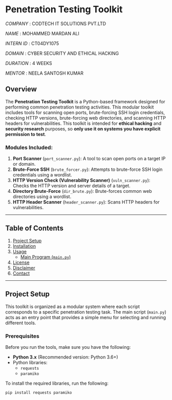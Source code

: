 # Penetration Testing Toolkit


*COMPANY* : CODTECH IT SOLUTIONS PVT.LTD

*NAME* : MOHAMMED MARDAN ALI

*INTERN ID* : CT04DY1075

*DOMAIN* : CYBER SECURITY AND ETHICAL HACKING 

*DURATION* : 4 WEEKS

*MENTOR* : NEELA SANTOSH KUMAR

## Overview

The **Penetration Testing Toolkit** is a Python-based framework designed for performing common penetration testing activities. This modular toolkit includes tools for scanning open ports, brute-forcing SSH login credentials, checking HTTP versions, brute-forcing web directories, and scanning HTTP headers for vulnerabilities. This toolkit is intended for **ethical hacking** and **security research** purposes, so **only use it on systems you have explicit permission to test**.

### **Modules Included:**

1. **Port Scanner** (`port_scanner.py`): A tool to scan open ports on a target IP or domain.
2. **Brute-Force SSH** (`brute_forcer.py`): Attempts to brute-force SSH login credentials using a wordlist.
3. **HTTP Version Check (Vulnerability Scanner)** (`vuln_scanner.py`): Checks the HTTP version and server details of a target.
4. **Directory Brute-Force** (`dir_brute.py`): Brute-forces common web directories using a wordlist.
5. **HTTP Header Scanner** (`header_scanner.py`): Scans HTTP headers for vulnerabilities.

---

## Table of Contents

1. [Project Setup](#project-setup)
2. [Installation](#installation)
3. [Usage](#usage)
   - [Main Program (`main.py`)](#main-program-mainpy)
4. [License](#license)
5. [Disclaimer](#disclaimer)
6. [Contact](#contact)

---

## Project Setup

This toolkit is organized as a modular system where each script corresponds to a specific penetration testing task. The main script (`main.py`) acts as an entry point that provides a simple menu for selecting and running different tools.

### **Prerequisites**

Before you run the tools, make sure you have the following:

- **Python 3.x** (Recommended version: Python 3.6+)
- Python libraries:
  - `requests`
  - `paramiko`

To install the required libraries, run the following:

```bash
pip install requests paramiko
